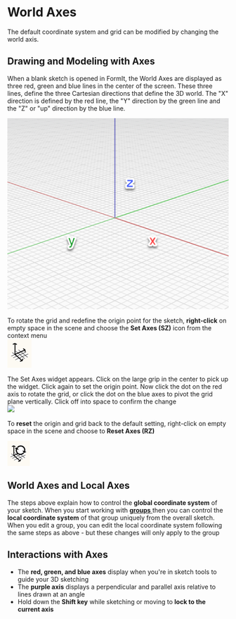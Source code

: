 # World Axes

The default coordinate system and grid can be modified by changing the world axis.

## Drawing and Modeling with Axes

When a blank sketch is opened in FormIt, the World Axes are displayed as three red, green and blue lines in the center of the screen. These three lines, define the three Cartesian directions that define the 3D world. The "X" direction is defined by the red line, the "Y" direction by the green line and the "Z" or "up" direction by the blue line.

![](../.gitbook/assets/axis.png)

To rotate the grid and redefine the origin point for the sketch, **right-click** on empty space in the scene and choose the **Set Axes \(SZ\)** icon from the context menu  
![](../.gitbook/assets/guid-d035d02f-480d-44a2-ae80-4b4fbf3a6117-low%20%281%29.png)

The Set Axes widget appears. Click on the large grip in the center to pick up the widget. Click again to set the origin point. Now click the dot on the red axis to rotate the grid, or click the dot on the blue axes to pivot the grid plane vertically. Click off into space to confirm the change  
![](../.gitbook/assets/2021-01-14_12-30-10.gif)

To **reset** the origin and grid back to the default setting, right-click on empty space in the scene and choose to **Reset Axes \(RZ\)**

![](../.gitbook/assets/guid-eb26f44b-70b2-404a-8a7c-57d094d888c3-low.png)

## World Axes and Local Axes

The steps above explain how to control the **global coordinate system** of your sketch. When you start working with [**groups** ](groups.md)then you can control the **local coordinate system** of that group uniquely from the overall sketch. When you edit a group, you can edit the local coordinate system following the same steps as above - but these changes will only apply to the group

## Interactions with Axes

* The **red, green, and blue axes** display when you're in sketch tools to guide your 3D sketching
* The **purple axis** displays a perpendicular and parallel axis relative to lines drawn at an angle
* Hold down the **Shift key** while sketching or moving to **lock to the current axis**

